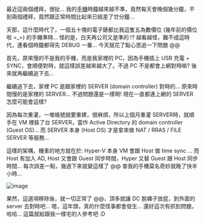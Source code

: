 最近這兩個禮拜，很扯... 我的[手機](http://columns.chicken-house.net/post/e696b0e6898be6a99fe79c9fe698afe8ae9a-(y).aspx)時鐘越來越不準，竟然每天會晚個幾分鐘，不到兩個禮拜，竟然跟正常時間比起來已經差了廿分鐘...

天那，這什麼時代了，一個五十塊的電子錶都比我這隻五為數價位 (幾年前的價位啦 =_=) 的手機準時... 怪的是，白天再公司又是準的 !? 越看越怪，難不成這時代，連看個時鐘都得先 DEBUG 一番... 今天就花了點心思追一下問題 @@

首先，原來慢的不是我的手機，而是我家裡的 PC，因為手機插上 USB 充電 + SYNC，會順便對時，就這樣誤差越來越大了。不過 PC 不是都會上網對時嘛? 後來就再繼續追下去...

繼續追下去，家裡 PC 是跟家裡的 SERVER (domain controller) 對時的... 原來時間慢的是家裡的 SERVER... 不過問題還是一樣啊! 現在一直都連上網的 SERVER 怎麼可能會這樣?

因為每次重灌，一堆帳號就要重建，很麻煩，所以上個月重灌 SERVER時，就順手在 VM 裡裝了台 SERVER，當作 Active Directory 的 domain controller (Guest OS)… 而 SERVER 本身 (Host OS) 才是拿來做 NAT / RRAS / FILE SERVER 等服務...

這樣的架構，機車的地方就在於: Hyper-V 本身 VM 會跟 Host 做 time sync ... 而 Host 有加入 AD, Host 又會跟 Guest 同步時間，Hyper 又替 Guest 跟 Host 同步時間... 每次誤差一點，幾週下來就變這樣了 @@ 害我的手機莫名奇妙就晚了快半小時...

![image](/images/2009-09-29-computer-clock-getting-slower/image.png)

果然，這選項移除後，就一切正常了 @@，頂多就讓 DC 脫褲子放屁，到外面的 server 去對時吧... 嗯，這年頭，真的什麼怪事都會發生... 還好這次有抓到問題，哈哈... 這篇就給跟我一樣宅的人參考吧 :D